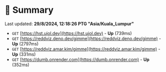 # 📖 Summary
Last updated: **29/8/2024, 12:18:26 PTG "Asia/Kuala_Lumpur"**

- `GET` [https://hst.ujol.dev](https://hst.ujol.dev) - **Up** (739ms)
- `GET` [https://reddviz.deno.dev/gimme](https://reddviz.deno.dev/gimme) - **Up** (2797ms)
- `GET` [https://reddviz.amar.kim/gimme](https://reddviz.amar.kim/gimme) - **Up** (331ms)
- `GET` [https://dumb.onrender.com](https://dumb.onrender.com) - **Up** (352ms)
